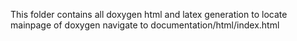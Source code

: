 This folder contains all doxygen html and latex generation
to locate mainpage of doxygen navigate to documentation/html/index.html
